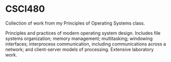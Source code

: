 # CSCI480

Collection of work from my Principles of Operating Systems class.

Principles and practices of modern operating system design. Includes file systems organization; memory management; multitasking; windowing interfaces; interprocess communication, including communications across a network; and client-server models of processing. Extensive laboratory work.